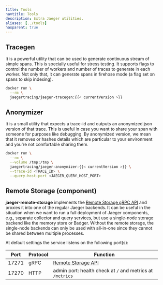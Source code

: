 ```yaml
---
title: Tools
navtitle: Tools
description: Extra Jaeger utilities.
aliases: [../tools]
hasparent: true
---
```


## Tracegen

It is a powerful utility that can be used to generate continuous stream of simple spans. This is specially useful for stress testing. It supports flags to control the number of workers and number of traces to generate in each worker. Not only that, it can generate spans in firehose mode (a flag set on spans to skip indexing).

```sh
docker run \
  --rm \
  jaegertracing/jaeger-tracegen:{{< currentVersion >}} 
```

## Anonymizer

It is a small utility that expects a trace-id and outputs an anonymized json version of that trace. This is useful in case you want to share your span with someone for purposes like debugging. By anonymized version, we mean that it removes or hashes details which are particular to your environment and you're not comfortable sharing them.

```sh
docker run \
  --rm \
  --volume /tmp:/tmp \
  jaegertracing/jaeger-anonymizer:{{< currentVersion >}} \
  --trace-id <TRACE_ID> \
  --query-host-port <JAEGER_QUERY_HOST_PORT>
```

## Remote Storage (component)

**jaeger-remote-storage** implements the [Remote Storage gRPC API](../../architecture/apis/#remote-storage-api) and proxies it into one of the regular Jaeger backends. It can be useful in the situation when we want to run a full deployment of Jaeger components, e.g., separate collector and query services, but use a single-node storage backend like the memory store or Badger. Without the remote storage, the single-node backends can only be used with all-in-one since they cannot be shared between multiple processes.

At default settings the service listens on the following port(s):

Port  | Protocol | Function
----- | -------  | ---
17271 | gRPC     | [Remote Storage API](../../architecture/apis/#remote-storage-api)
17270 | HTTP     | admin port: health check at `/` and metrics at `/metrics`
